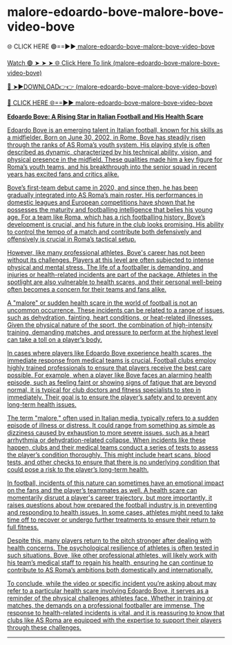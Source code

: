# malore-edoardo-bove-malore-bove-video-bove


🌐 CLICK HERE 🟢==►►<a href="https://fifa55ballz.com/jihi6776"> malore-edoardo-bove-malore-bove-video-bove

Watch 🟢 ➤ ➤ ➤ 🌐<a href="https://fifa55ballz.com/jihi6776"> Click Here To link (malore-edoardo-bove-malore-bove-video-bove)

🔴 ➤►DOWNLOAD👉👉<a href="https://fifa55ballz.com/jihi6776"> (malore-edoardo-bove-malore-bove-video-bove)

🔴 CLICK HERE 🌐==►► <a href="https://fifa55ballz.com/jihi6776">malore-edoardo-bove-malore-bove-video-bove

**Edoardo Bove: A Rising Star in Italian Football and His Health Scare**

Edoardo Bove is an emerging talent in Italian football, known for his skills as a midfielder. Born on June 30, 2002, in Rome, Bove has steadily risen through the ranks of AS Roma’s youth system. His playing style is often described as dynamic, characterized by his technical ability, vision, and physical presence in the midfield. These qualities made him a key figure for Roma’s youth teams, and his breakthrough into the senior squad in recent years has excited fans and critics alike.

Bove’s first-team debut came in 2020, and since then, he has been gradually integrated into AS Roma’s main roster. His performances in domestic leagues and European competitions have shown that he possesses the maturity and footballing intelligence that belies his young age. For a team like Roma, which has a rich footballing history, Bove’s development is crucial, and his future in the club looks promising. His ability to control the tempo of a match and contribute both defensively and offensively is crucial in Roma’s tactical setup.

However, like many professional athletes, Bove's career has not been without its challenges. Players at this level are often subjected to intense physical and mental stress. The life of a footballer is demanding, and injuries or health-related incidents are part of the package. Athletes in the spotlight are also vulnerable to health scares, and their personal well-being often becomes a concern for their teams and fans alike.

A "malore" or sudden health scare in the world of football is not an uncommon occurrence. These incidents can be related to a range of issues, such as dehydration, fainting, heart conditions, or heat-related illnesses. Given the physical nature of the sport, the combination of high-intensity training, demanding matches, and pressure to perform at the highest level can take a toll on a player’s body.

In cases where players like Edoardo Bove experience health scares, the immediate response from medical teams is crucial. Football clubs employ highly trained professionals to ensure that players receive the best care possible. For example, when a player like Bove faces an alarming health episode, such as feeling faint or showing signs of fatigue that are beyond normal, it is typical for club doctors and fitness specialists to step in immediately. Their goal is to ensure the player’s safety and to prevent any long-term health issues.

The term "malore," often used in Italian media, typically refers to a sudden episode of illness or distress. It could range from something as simple as dizziness caused by exhaustion to more severe issues, such as a heart arrhythmia or dehydration-related collapse. When incidents like these happen, clubs and their medical teams conduct a series of tests to assess the player’s condition thoroughly. This might include heart scans, blood tests, and other checks to ensure that there is no underlying condition that could pose a risk to the player’s long-term health.

In football, incidents of this nature can sometimes have an emotional impact on the fans and the player’s teammates as well. A health scare can momentarily disrupt a player's career trajectory, but more importantly, it raises questions about how prepared the football industry is in preventing and responding to health issues. In some cases, athletes might need to take time off to recover or undergo further treatments to ensure their return to full fitness.

Despite this, many players return to the pitch stronger after dealing with health concerns. The psychological resilience of athletes is often tested in such situations. Bove, like other professional athletes, will likely work with his team’s medical staff to regain his health, ensuring he can continue to contribute to AS Roma’s ambitions both domestically and internationally.

To conclude, while the video or specific incident you’re asking about may refer to a particular health scare involving Edoardo Bove, it serves as a reminder of the physical challenges athletes face. Whether in training or matches, the demands on a professional footballer are immense. The response to health-related incidents is vital, and it is reassuring to know that clubs like AS Roma are equipped with the expertise to support their players through these challenges.

---





